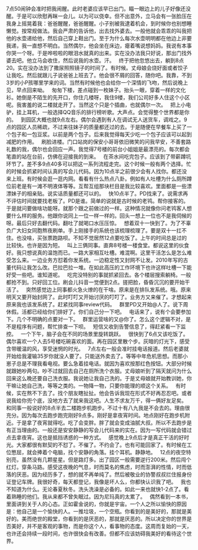 7点50闹钟会准时把我闹醒。此时老婆应该早已出门。瞄一眼边上的儿子好像还没醒。于是可以欣慰再眯一会儿。以为可以侥幸。但不出意外，立马会有一张脸压在我身上摇晃着我：爸爸醒醒，爸爸醒醒。小子别被我逮着机会，到时候你也别想睡懒觉。按常规做法。我会严肃的告诉他，出去找外婆去。一般他就会乖乖的叫我把他的水壶递给他，然后自己穿上鞋出门。至于为什么每次水壶明明都在他边上非要我递，我一直想不明白。当然偶尔，他会坐在床边，瘪着嘴说想妈妈。我说有本事你哭一个呀。于是哗啦啦的眼泪水就真的出来。实在没办法我只好说，那出门找外婆去吧。他立马会收住，然后说我的水壶。汗。
&nbsp;
终于把他忽悠出去，躺到8点20。实在没办法到了撒尿照照镜子的时间了。有时候。丈母娘会烧好面或者饺子让我吃。然后就跟儿子说爸爸上班去了。他会很不屑的回答，随你吧。我靠，不到3岁的小P孩哪里学来的词。当然有时候他也会给你一个深情的飞吻，然后说晚上见，早点回来呦。
&nbsp;
匆匆下楼，差点碰到一枚妹子。抬头一眼，穿着一样的文化衫。她倒是不陌生的先开口，你住几楼呀，我住9楼，我们公司好多人住这个小区呢。我害羞的说二楼就走开了。当然这个只是个插曲，也就偶尔一次。
&nbsp;
把上小电驴，挂上耳机，一般选择QQ音乐的排行榜听歌。大声点。会觉得整个世界都是你的。
&nbsp;
到园区大概也就9点左右。偶尔会遇到有人在调试无人送货车，调戏之。9点的园区人员稀疏，不过来往妹子的质量都还过的去。于是随便在早餐车上买了一个包子和一包豆浆。以前是两个包子。后来我觉得每天少吃一个包子应该可以起到减肥的作用。
&nbsp;
刷脸进楼。门口站岗的保安小哥哥依旧微笑的问我早安，不善套路礼数的我，偶尔也会回应一声。我觉得7号楼的前台小姐姐是最漂亮的。每次都会笔直的站在台前，仿佛在迎接我的到来。
&nbsp;
在茶水间吃完包子。应该到了带薪蹲坑环节了。差不多9点40多可以把这一系列流程走完。这个时候一般有两个选择。忙的时候会抓紧时间认真的写会儿代码。因为10点半之前很少会有人找你。都还没来上班。有时候会逛一逛内网。看看有什么热点八卦。例如有人吐槽为什么厕所蹲位前老是有一滩不明液体等等。互帮互组那块栏目是我比较喜欢。里面都是一些漂漂妹子的相亲贴。说实话质量都还可以的。
&nbsp;
快10点半了。PD找来了。说需求再不评估时间就要找老板了。PD是谁。简单的说就是古时候的老鸨。帮你接客的。于是就问要做啥功能呀。就那个跟之前做过的一样。这种情况就像你问老鸨客人想要什么样的服务。他跟你说同上一位一样一样的。回头一想上一位也不是我伺候的呀。最后只好去翻代码。翻吐了就喝口水压压惊。
&nbsp;
想着双十一快到了。为了不辜负广大妇女同胞熬夜刷单。手上刚接手的系统也该梳理梳理了。要是双十一扛不住。也没啥，买张票跑路呗。不知不觉居然12点要吃饭了。上午的时间总是过的比较快。也许是因为短。
&nbsp;
叫上三俩同事。直奔8号楼一楼食堂。都说这里的伙食好。我只想说真的温饱而已。一路大家相互吐槽。难混啊。这里干活怎么是怎么难受怎么来。一边业务方怼着你发系统。一边稳定性又封网不让发。2010年写的古董代码让我怎么改。巴拉巴拉一堆。在如此高压的工作环境下也许这样吐槽一下能好受一些吧。谁知道呢。
&nbsp;
吃完没特别的事就抓紧回去。各个楼层搜索躺椅。一般都抢不到。只好回工位。刷会儿抖音一觉便到2点。搓把脸，昏昏沉沉的要开始干活了。
&nbsp;
突然感觉边上同事都火急火燎的在干啥。原来是在排队发系统。哦。原来明天又要开始封网了。此时叮叮又开始讨厌的叮叮了。业务方又来催了。才想起来原来我也该发系统了。赶紧找同事review代码。
&nbsp;
群里PD又开始@人了。说下周休假。活都已经给你们排好了。你们自己分一下吧。
&nbsp;
电话来了，说有个会要参加下。几个不明确的点要对一下。
&nbsp;
群里运营啥的又@你了。怎么这个逻辑不对，是不是程序有问题，帮忙排查一下呗。
&nbsp;
短信又收到告警信息了，得赶紧看一下监控。
&nbsp;
一个下午，脑子会在不同的场景里旋转跳跃。
&nbsp;
很快到了6点又该吃饭了。偶尔喜欢一个人去5号楼吃碗喜欢的面。再在园区里散个步。灰暗的灯光下，感受含带暖温的风，享受迷惘的时光。
&nbsp;
7点左右一般会准时挂电话报道。然后老婆就开始给我灌输35岁你就没人要了。只能送外卖去了。等等中年危机思想。而那小崽子总是不理我看电视。要么急着挂电话。就因为喜欢按那红色按钮。大部分时候就跟她吵两句。吵不过就回去自己在厕所洗个衣服。丈母娘听到了隔天就问为什么回来这么晚还要自己洗衣服。我说她让我自己洗的。于是丈母娘就开始教训她，你干嘛让她自己洗，等等之类的。一物降一物，只要你能理的顺这个关系。
&nbsp;
有时候，实在熬不下去了。找个朋友瞎扯扯。他会告诉我现在形式不好再忍忍吧。或者说我给你兜个底，没地方去了就来我这吧。人生不求友万千，得一俩好友足矣。
&nbsp;
和同事一般说好的8点半去二楼跑步机跑步。不过十有八九我是不会去的。理由很充分。因为每次去跑步跑完刚好9点多。刚好是拿夜宵时间。地点刚好在跑步机附近。于是拿了夜宵就得吃。吃了会变胖。胖了就会变成油腻大叔。所以不去跑步是有正当理由的。一般还是安安静静的写会儿代码来的实在。因为一写代码就会错过点去拿夜宵。这也是抵挡诱惑的一种方式。
&nbsp;
感觉晚上9点后才是真正干活的好时光。大家都很有默契的不怼了。不催了。不约会了。也有可能回家了。有时候在工位憋屈，就会捧着个电脑，找个安静的角落。挂个耳机。静静地。
&nbsp;
12点的夜空特别亮，虽然没有几颗星星。但是路灯多。出了园区一般需要逆行200米。然后闯个红灯。穿条马路。感受这夜晚的气息，时而莫名的焦虑，时而澎湃的性情，时而低落的厌恶。因为经历多了，想的就不再单纯了。然后被敬业的协警叔叔拦住报身份证登记车牌。我很好奇，每天都登记，我像是坏人么，你都快认识我了吧。
&nbsp;
我也不知道为什么。无论春夏秋冬。洗头洗澡是必备的。如此一来也就快1-2点了。看着熟睡的他们。我从来都不曾失眠过。因为尼玛真的太累了。
&nbsp;
偶然看到一本书，里面讲到关于人的心态。正如霍金说的，你就是宇宙。一个人之所以愉快的原因是：他自己是一个愉快的人。一推垃圾，一个空瓶。你看到的是美好的，那就是美好的。美而绝世的殿堂，你看到的是厌恶的，那就是厌恶的。所以决定你的世界是否美好，并不是客观的事物，而是你这个人，看事物的态度。这周而复始的一天，也许还会持续一段时间，也许很快会有改善。但都不应该妨碍我美好的看待这个世界。